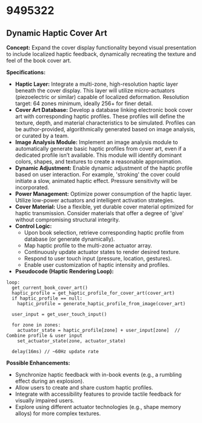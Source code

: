 # 9495322

## Dynamic Haptic Cover Art

**Concept:** Expand the cover display functionality beyond visual presentation to include localized haptic feedback, dynamically recreating the texture and feel of the book cover art.

**Specifications:**

*   **Haptic Layer:** Integrate a multi-zone, high-resolution haptic layer beneath the cover display. This layer will utilize micro-actuators (piezoelectric or similar) capable of localized deformation. Resolution target: 64 zones minimum, ideally 256+ for finer detail.
*   **Cover Art Database:** Develop a database linking electronic book cover art with corresponding haptic profiles. These profiles will define the texture, depth, and material characteristics to be simulated.  Profiles can be author-provided, algorithmically generated based on image analysis, or curated by a team.
*   **Image Analysis Module:** Implement an image analysis module to automatically generate basic haptic profiles from cover art, even if a dedicated profile isn’t available. This module will identify dominant colors, shapes, and textures to create a reasonable approximation.
*   **Dynamic Adjustment:** Enable dynamic adjustment of the haptic profile based on user interaction. For example, 'stroking' the cover could initiate a slow, animated haptic effect.  Pressure sensitivity will be incorporated.
*   **Power Management:** Optimize power consumption of the haptic layer. Utilize low-power actuators and intelligent activation strategies.
*   **Cover Material:** Use a flexible, yet durable cover material optimized for haptic transmission. Consider materials that offer a degree of 'give' without compromising structural integrity.
*   **Control Logic:**
    *   Upon book selection, retrieve corresponding haptic profile from database (or generate dynamically).
    *   Map haptic profile to the multi-zone actuator array.
    *   Continuously update actuator states to render desired texture.
    *   Respond to user touch input (pressure, location, gestures).
    *   Enable user customization of haptic intensity and profiles.
*   **Pseudocode (Haptic Rendering Loop):**

```
loop:
  get_current_book_cover_art()
  haptic_profile = get_haptic_profile_for_cover_art(cover_art)
  if haptic_profile == null:
    haptic_profile = generate_haptic_profile_from_image(cover_art)

  user_input = get_user_touch_input()

  for zone in zones:
    actuator_state = haptic_profile[zone] + user_input[zone]  // Combine profile & user input
    set_actuator_state(zone, actuator_state)

  delay(16ms) // ~60Hz update rate
```

**Possible Enhancements:**

*   Synchronize haptic feedback with in-book events (e.g., a rumbling effect during an explosion).
*   Allow users to create and share custom haptic profiles.
*   Integrate with accessibility features to provide tactile feedback for visually impaired users.
*   Explore using different actuator technologies (e.g., shape memory alloys) for more complex textures.